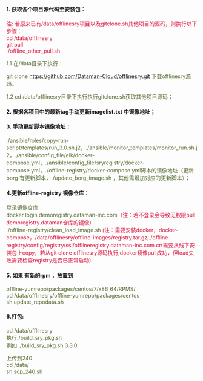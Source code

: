 #### 1. 获取各个项目源代码至安装包：

<font color=#DC143C>注: 若原来已有/data/offlinesry项目以及gitclone.sh其他项目的源码，则执行以下步骤：    
cd /data/offlinesry    
git pull    
./offline_other_pull.sh  </font>  

<font color=#556B2F>1.1 在/data目录下执行：

git clone https://github.com/Dataman-Cloud/offlinesry.git 下载offlinesry源码。

1.2 cd /data/offlinesry目录下执行执行gitclone.sh获取其他项目源码；</font> 

#### 2. 根据各项目中的最新tag手动更新imagelist.txt 中镜像地址；

#### 3. 手动更新脚本镜像地址：

<font color=#556B2F>./ansible/roles/copy-run-script/templates/run_3.0.sh.j2，./ansible/monitor_templates/monitor_run.sh.j2，./ansible/config_file/elk/docker-compose.yml，./ansible/config_file/sryregistry/docker-compose.yml，./offline-registry/docker-compose.yml脚本的镜像地址（更新borg 有更新脚本，./update_borg_image.sh <tag>，其他需增加对应的更新脚本）；</font>

#### 4.更新offline-registry 镜像仓库：

<font color=#556B2F>登录镜像仓库：    
docker login demoregistry.dataman-inc.com</font><font color=#DC143C>（注：若不登录会导致无权限pull demoregistry.dataman仓库的镜像）</font>    
<font color=#556B2F>./offline-registry/clean_load_image.sh</font> <font color=#DC143C>(注：需要安装docker，docker-compose，/data/offlinesry/offline-images/registry.tar.gz,./offline-registry/config/registry/ssl/offlineregistry.dataman-inc.com.crt需要从线下安装包上copy，若从git clone offlinesry源码执行;docker镜像pull成功，但load失败需要检查registry是否已正常启动)</font>  

#### 5. 如果 有新的rpm ，放置到    
<font color=#556B2F>offline-yumrepo/packages/centos/7/x86_64/RPMS/    
cd /data/offlinesry/offline-yumrepo/packages/centos    
sh update_repodata.sh</font>

#### 6.打包:

<font color=#556B2F>cd /data/offlinesry    
执行./build_sry_pkg.sh <version>    
例如 ./build_sry_pkg.sh 3.3.0    

上传到240    
cd /data/    
sh scp_240.sh</font>